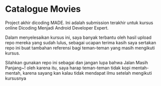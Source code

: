# Catalogue Movies
Project akhir dicoding MADE.
Ini adalah submission terakhir untuk kursus online Dicoding Menjadi Android Developer Expert.

Dalam menyelesaikan kursus ini, saya banyak terbantu oleh hasil upload repo mereka yang sudah lulus, sebagai ucapan terima kasih saya sertakan repo ini buat tambahan referensi bagi teman-teman yang masih mengikuti kursus.

Silahkan gunakan repo ini sebagai dan jangan lupa bahwa Jalan Masih Panjang~! oleh karena itu, saya harap teman-teman tidak kopi mentah-mentah, karena sayang kan kalau tidak mendapat ilmu setelah mengikuti kursusnya


